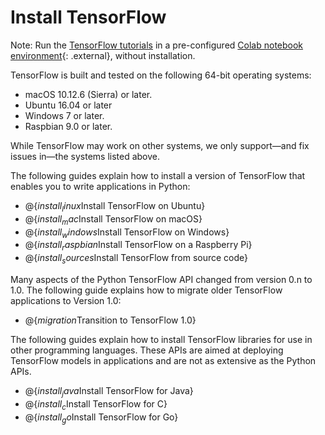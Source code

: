 # Install TensorFlow

Note: Run the [TensorFlow tutorials](../tutorials) in a pre-configured
[Colab notebook environment](https://colab.research.google.com/notebooks/welcome.ipynb){: .external},
without installation.

TensorFlow is built and tested on the following 64-bit operating systems:

  * macOS 10.12.6 (Sierra) or later.
  * Ubuntu 16.04 or later
  * Windows 7 or later.
  * Raspbian 9.0 or later.

While TensorFlow may work on other systems, we only support—and fix issues in—the
systems listed above.

The following guides explain how to install a version of TensorFlow
that enables you to write applications in Python:

  * @{$install_linux$Install TensorFlow on Ubuntu}
  * @{$install_mac$Install TensorFlow on macOS}
  * @{$install_windows$Install TensorFlow on Windows}
  * @{$install_raspbian$Install TensorFlow on a Raspberry Pi}
  * @{$install_sources$Install TensorFlow from source code}

Many aspects of the Python TensorFlow API changed from version 0.n to 1.0.
The following guide explains how to migrate older TensorFlow applications
to Version 1.0:

  * @{$migration$Transition to TensorFlow 1.0}

The following guides explain how to install TensorFlow libraries for use in
other programming languages. These APIs are aimed at deploying TensorFlow
models in applications and are not as extensive as the Python APIs.

  * @{$install_java$Install TensorFlow for Java}
  * @{$install_c$Install TensorFlow for C}
  * @{$install_go$Install TensorFlow for Go}

